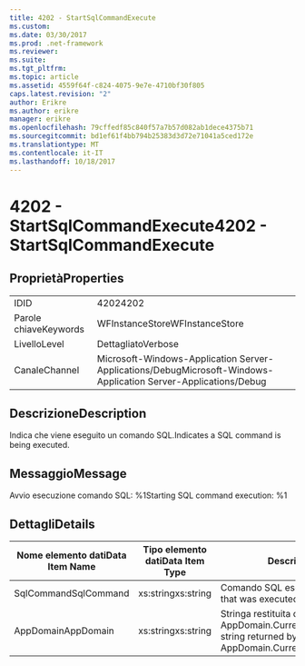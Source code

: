 ```yaml
---
title: 4202 - StartSqlCommandExecute
ms.custom: 
ms.date: 03/30/2017
ms.prod: .net-framework
ms.reviewer: 
ms.suite: 
ms.tgt_pltfrm: 
ms.topic: article
ms.assetid: 4559f64f-c824-4075-9e7e-4710bf30f805
caps.latest.revision: "2"
author: Erikre
ms.author: erikre
manager: erikre
ms.openlocfilehash: 79cffedf85c840f57a7b57d082ab1dece4375b71
ms.sourcegitcommit: bd1ef61f4bb794b25383d3d72e71041a5ced172e
ms.translationtype: MT
ms.contentlocale: it-IT
ms.lasthandoff: 10/18/2017
---
```

# <a name="4202---startsqlcommandexecute"></a><span data-ttu-id="515fd-102">4202 - StartSqlCommandExecute</span><span class="sxs-lookup"><span data-stu-id="515fd-102">4202 - StartSqlCommandExecute</span></span>
## <a name="properties"></a><span data-ttu-id="515fd-103">Proprietà</span><span class="sxs-lookup"><span data-stu-id="515fd-103">Properties</span></span>  
  
|||  
|-|-|  
|<span data-ttu-id="515fd-104">ID</span><span class="sxs-lookup"><span data-stu-id="515fd-104">ID</span></span>|<span data-ttu-id="515fd-105">4202</span><span class="sxs-lookup"><span data-stu-id="515fd-105">4202</span></span>|  
|<span data-ttu-id="515fd-106">Parole chiave</span><span class="sxs-lookup"><span data-stu-id="515fd-106">Keywords</span></span>|<span data-ttu-id="515fd-107">WFInstanceStore</span><span class="sxs-lookup"><span data-stu-id="515fd-107">WFInstanceStore</span></span>|  
|<span data-ttu-id="515fd-108">Livello</span><span class="sxs-lookup"><span data-stu-id="515fd-108">Level</span></span>|<span data-ttu-id="515fd-109">Dettagliato</span><span class="sxs-lookup"><span data-stu-id="515fd-109">Verbose</span></span>|  
|<span data-ttu-id="515fd-110">Canale</span><span class="sxs-lookup"><span data-stu-id="515fd-110">Channel</span></span>|<span data-ttu-id="515fd-111">Microsoft-Windows-Application Server-Applications/Debug</span><span class="sxs-lookup"><span data-stu-id="515fd-111">Microsoft-Windows-Application Server-Applications/Debug</span></span>|  
  
## <a name="description"></a><span data-ttu-id="515fd-112">Descrizione</span><span class="sxs-lookup"><span data-stu-id="515fd-112">Description</span></span>  
 <span data-ttu-id="515fd-113">Indica che viene eseguito un comando SQL.</span><span class="sxs-lookup"><span data-stu-id="515fd-113">Indicates a SQL command is being executed.</span></span>  
  
## <a name="message"></a><span data-ttu-id="515fd-114">Messaggio</span><span class="sxs-lookup"><span data-stu-id="515fd-114">Message</span></span>  
 <span data-ttu-id="515fd-115">Avvio esecuzione comando SQL: %1</span><span class="sxs-lookup"><span data-stu-id="515fd-115">Starting SQL command execution: %1</span></span>  
  
## <a name="details"></a><span data-ttu-id="515fd-116">Dettagli</span><span class="sxs-lookup"><span data-stu-id="515fd-116">Details</span></span>  
  
|<span data-ttu-id="515fd-117">Nome elemento dati</span><span class="sxs-lookup"><span data-stu-id="515fd-117">Data Item Name</span></span>|<span data-ttu-id="515fd-118">Tipo elemento dati</span><span class="sxs-lookup"><span data-stu-id="515fd-118">Data Item Type</span></span>|<span data-ttu-id="515fd-119">Descrizione</span><span class="sxs-lookup"><span data-stu-id="515fd-119">Description</span></span>|  
|--------------------|--------------------|-----------------|  
|<span data-ttu-id="515fd-120">SqlCommand</span><span class="sxs-lookup"><span data-stu-id="515fd-120">SqlCommand</span></span>|<span data-ttu-id="515fd-121">xs:string</span><span class="sxs-lookup"><span data-stu-id="515fd-121">xs:string</span></span>|<span data-ttu-id="515fd-122">Comando SQL eseguito.</span><span class="sxs-lookup"><span data-stu-id="515fd-122">The SQL command that was executed.</span></span>|  
|<span data-ttu-id="515fd-123">AppDomain</span><span class="sxs-lookup"><span data-stu-id="515fd-123">AppDomain</span></span>|<span data-ttu-id="515fd-124">xs:string</span><span class="sxs-lookup"><span data-stu-id="515fd-124">xs:string</span></span>|<span data-ttu-id="515fd-125">Stringa restituita da AppDomain.CurrentDomain.FriendlyName.</span><span class="sxs-lookup"><span data-stu-id="515fd-125">The string returned by AppDomain.CurrentDomain.FriendlyName.</span></span>|
